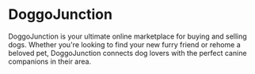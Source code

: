# DoggoJunction
DoggoJunction is your ultimate online marketplace for buying and selling dogs. Whether you're looking to find your new furry friend or rehome a beloved pet, DoggoJunction connects dog lovers with the perfect canine companions in their area.
